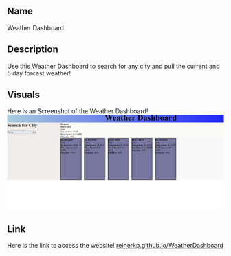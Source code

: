 ## Name
Weather Dashboard
## Description
Use this Weather Dashboard to search for any city and pull the current and 5 day forcast weather!


## Visuals
Here is an Screenshot of the Weather Dashboard!
![Screenshot of Weather Dashboard.](./WeatherDashboard.png)


## Link
Here is the link to access the website! [reinerkp.github.io/WeatherDashboard](https://reinerkp.github.io/WorkDayScheduler/)
